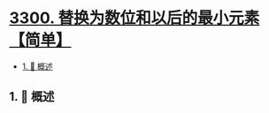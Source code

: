 # [3300. 替换为数位和以后的最小元素【简单】](https://github.com/tnotesjs/TNotes.leetcode/tree/main/notes/3300.%20%E6%9B%BF%E6%8D%A2%E4%B8%BA%E6%95%B0%E4%BD%8D%E5%92%8C%E4%BB%A5%E5%90%8E%E7%9A%84%E6%9C%80%E5%B0%8F%E5%85%83%E7%B4%A0%E3%80%90%E7%AE%80%E5%8D%95%E3%80%91)

<!-- region:toc -->

- [1. 📝 概述](#1--概述)

<!-- endregion:toc -->

## 1. 📝 概述
